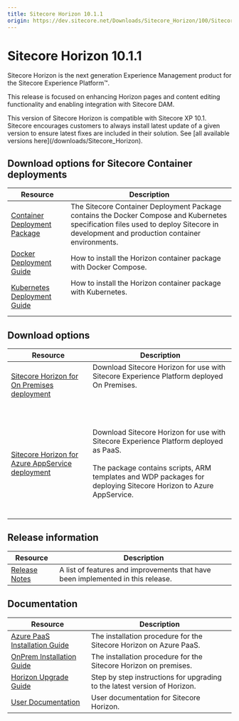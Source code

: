 ```yaml
---
title: Sitecore Horizon 10.1.1
origin: https://dev.sitecore.net/Downloads/Sitecore_Horizon/100/Sitecore_Horizon_1011
---
```


# Sitecore Horizon 10.1.1

Sitecore Horizon is the next generation Experience Management product for the Sitecore Experience Platform™.

This release is focused on enhancing Horizon pages and content editing functionality and enabling integration with Sitecore DAM.

  <Alert variant='warning' mb={4}>
    <AlertIcon />
    This version of Sitecore Horizon is compatible with Sitecore XP 10.1.
  </Alert>
  
  <Alert variant='warning' mb={4}>
    <AlertIcon />
    Sitecore encourages customers to always install latest update of a given version to ensure latest fixes are included in their solution. See [all available versions here](/downloads/Sitecore_Horizon).
  </Alert>
  

## Download options for Sitecore Container deployments

 | Resource | Description |
 | --- | --- |
 | [Container Deployment Package](https://github.com/Sitecore/container-deployment/releases/tag/horizon%2F10.1.0.02700) | The Sitecore Container Deployment Package contains the Docker Compose and Kubernetes specification files used to deploy Sitecore in development and production container environments. |
 | [Docker Deployment Guide](https://sitecoredev.azureedge.net/~/media/1A2805313D864D64A4730FF90AEC93F0.ashx?date=20211213T170130) | How to install the Horizon container package with Docker Compose.  <br /> |
 | [Kubernetes Deployment Guide](https://sitecoredev.azureedge.net/~/media/1BB541E172E34A7FB6073D8539CD5AE2.ashx?date=20211213T170309) | How to install the Horizon container package with Kubernetes.  <br />  <br /><br /> |

## Download options

 | Resource | Description |
 | --- | --- |
 | [Sitecore Horizon for On Premises deployment](https://sitecoredev.azureedge.net/~/media/EF7F051157F246BB84FCB16ADE6B74C8.ashx?date=20210715T094146) | Download Sitecore Horizon for use with Sitecore Experience Platform deployed On Premises.  <br />  <br /><br /> |
 | [Sitecore Horizon for Azure AppService deployment](https://sitecoredev.azureedge.net/~/media/F554BD37D1D74FE594C2065401D52699.ashx?date=20210715T094146) | <br /><br />Download Sitecore Horizon for use with Sitecore Experience Platform deployed as PaaS.<br /><br />The package contains scripts, ARM templates and WDP packages for deploying Sitecore Horizon to Azure AppService.<br /><br />  <br /> |

## Release information

 | Resource | Description |
 | --- | --- |
 | [Release Notes](/downloads/Sitecore%20Horizon/100/Sitecore%20Horizon%201011/Release%20Notes) | A list of features and improvements that have been implemented in this release. |

## Documentation

 | Resource | Description |
 | --- | --- |
 | [Azure PaaS Installation Guide](https://sitecoredev.azureedge.net/~/media/B67B389A71244E56AA20B1BFE725EF32.ashx?date=20211102T104046) | The installation procedure for the Sitecore Horizon on Azure PaaS. |
 | [OnPrem Installation Guide](https://sitecoredev.azureedge.net/~/media/F3E00E9792DF4F389E42FEBC6CE8B758.ashx?date=20220223T153206) | The installation procedure for the Sitecore Horizon on premises. |
 | [Horizon Upgrade Guide](https://sitecoredev.azureedge.net/~/media/896D5C8053884DDCB6FE3535DA93279E.ashx?date=20210715T101246) | Step by step instructions for upgrading to the latest version of Horizon. |
 | [User Documentation](https://doc.sitecore.com/users/101/sitecore-experience-platform/en/horizon.html) | User documentation for Sitecore Horizon. |